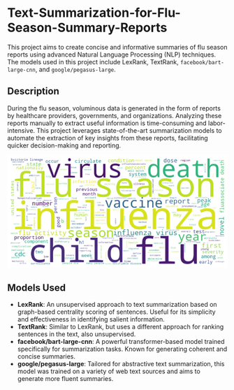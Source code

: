 # Text-Summarization-for-Flu-Season-Summary-Reports

This project aims to create concise and informative summaries of flu season reports using advanced Natural Language Processing (NLP) techniques. The models used in this project include LexRank, TextRank, `facebook/bart-large-cnn`, and `google/pegasus-large`.

## Description

During the flu season, voluminous data is generated in the form of reports by healthcare providers, governments, and organizations. Analyzing these reports manually to extract useful information is time-consuming and labor-intensive. This project leverages state-of-the-art summarization models to automate the extraction of key insights from these reports, facilitating quicker decision-making and reporting.

![word cloud](assets/image.png)

## Models Used

- **LexRank**: An unsupervised approach to text summarization based on graph-based centrality scoring of sentences. Useful for its simplicity and effectiveness in identifying salient information.
- **TextRank**: Similar to LexRank, but uses a different approach for ranking sentences in the text, also unsupervised.
- **facebook/bart-large-cnn**: A powerful transformer-based model trained specifically for summarization tasks. Known for generating coherent and concise summaries.
- **google/pegasus-large**: Tailored for abstractive text summarization, this model was trained on a variety of web text sources and aims to generate more fluent summaries.
